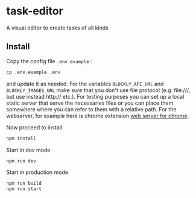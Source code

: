 # task-editor
A visual editor to create tasks of all kinds


## Install

Copy the config file ``.env.example`` :

```sh
cp .env.example .env
```

and update it as needed. For the variables ``BLOCKLY_API_URL`` and ``BLOCKLY_IMAGES_URL`` make sure that you don't use file protocol (e.g. file:///, but use instead http:// etc.). For testing purposes you can set up a local static server that serve the necessaries files or you can place them somewhere where you can refer to them with a relative path. For the webserver, for example here is chrome extension [web server for chrome](https://github.com/kzahel/web-server-chrome).

Now proceed to install:


```sh
npm install
```

Start in dev mode
```sh
npm run dev
```

Start in production mode
```sh
npm run build
npm run start
```
